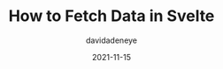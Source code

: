 ---
author: davidadeneye
date: 2021-11-15
permalink: false
publisher: sitepointdotcom
tags:
  - svelte
target_url: https://www.sitepoint.com/svelte-fetch-data/
title: How to Fetch Data in Svelte
---